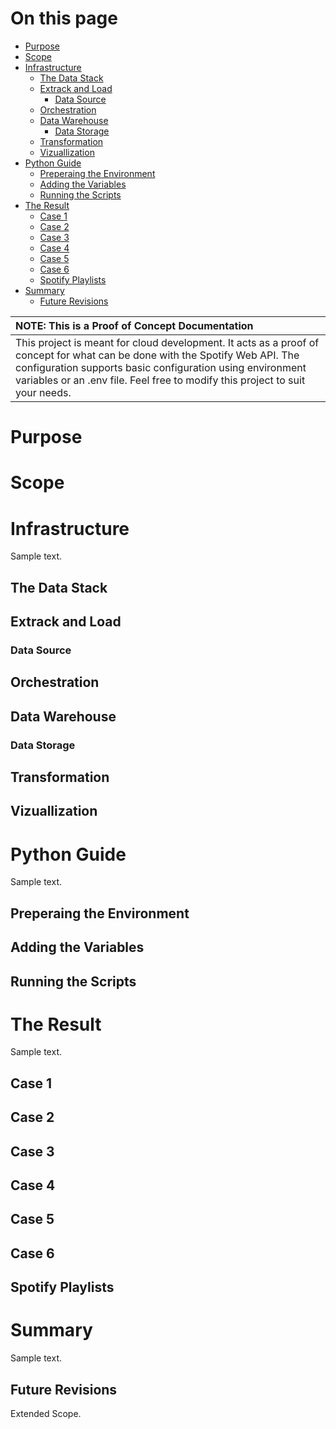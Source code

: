 # On this page
* [Purpose](#purpose)
* [Scope](#scope)
* [Infrastructure](#infrastructure)
  * [The Data Stack](#the-data-stack)
  * [Extrack and Load](#extrack-and-load)
    * [Data Source](#data-source)
  * [Orchestration](#orchestration)
  * [Data Warehouse](#data-warehouse)
    * [Data Storage](#data-storage)
  * [Transformation](#transformation)
  * [Vizuallization](#vizuallization)
* [Python Guide](#python-guide)
  * [Preperaing the Environment](#preperaing-the-environment)
  * [Adding the Variables](#adding-the-variables)
  * [Running the Scripts](#running-the-scripts)
* [The Result](#the-result)
  * [Case 1](#case-1)
  * [Case 2](#case-2)
  * [Case 3](#case-3)
  * [Case 4](#case-4)
  * [Case 5](#case-5)
  * [Case 6](#case-6)
  * [Spotify Playlists](#spotify-playlists)
* [Summary](#summary)
  * [Future Revisions](#future-revisions)

| NOTE: This is a Proof of Concept Documentation |
| :---- | 
| This project is meant for cloud development. It acts as a proof of concept for what can be done with the Spotify Web API. The configuration supports basic configuration using environment variables or an .env file. Feel free to modify this project to suit your needs. |
# Purpose

# Scope

# Infrastructure
Sample text.

## The Data Stack

## Extrack and Load

### Data Source

## Orchestration

## Data Warehouse

### Data Storage

## Transformation

## Vizuallization

# Python Guide
Sample text.

## Preperaing the Environment

## Adding the Variables

## Running the Scripts

# The Result
Sample text.

## Case 1

## Case 2

## Case 3

## Case 4

## Case 5

## Case 6

## Spotify Playlists

# Summary
Sample text.

## Future Revisions
Extended Scope.
